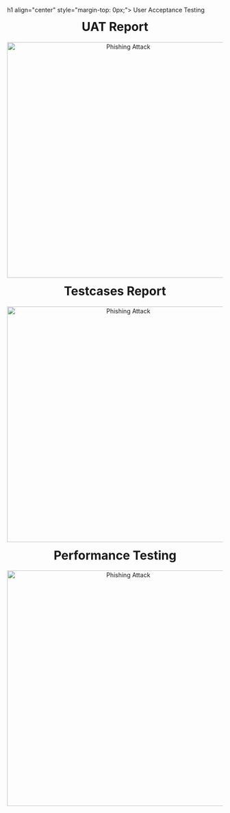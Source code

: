 h1 align="center" style="margin-top: 0px;">  User Acceptance Testing </h1>
<h1 align="center" style="margin-top: 0px;">  UAT Report </h1>
<p align="center">
  <img src="https://github.com/IBM-EPBL/IBM-Project-52249-1660992353/blob/main/Project%20Development%20Phase/User%20Acceptance%20Testing/UAT%20Report.pdf" width="550" hight="300" title="Phishing Attack"]
</p>

<h1 align="center" style="margin-top: 0px;">  Testcases Report </h1>
<p align="center">
  <img src="https://github.com/IBM-EPBL/IBM-Project-52249-1660992353/blob/main/Project%20Development%20Phase/User%20Acceptance%20Testing/Testcases%20Report.pdf" width="550" hight="300" title="Phishing Attack"]
</p>

<h1 align="center" style="margin-top: 0px;"> Performance Testing </h1>
<p align="center">
  <img src="https://github.com/IBM-EPBL/IBM-Project-52249-1660992353/blob/main/Project%20Development%20Phase/Performance%20Testing/Performance%20Testing%20-%20Machine%20Learning.pdf" width="550" hight="300" title="Phishing Attack"]
</p>


